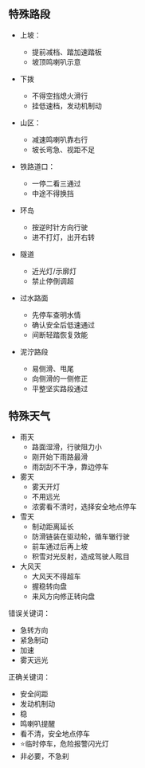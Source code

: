 ## 特殊路段
- 上坡：
	- 提前减档、踏加速踏板
	- 坡顶鸣喇叭示意
- 下拨
	- 不得空挡熄火滑行
	- 挂低速档，发动机制动
- 山区：
	- 减速鸣喇叭靠右行
	- 坡长弯急、视距不足

- 铁路道口：
	- 一停二看三通过
	- 中途不得换挡
- 环岛
	- 按逆时针方向行驶
	- 进不打灯，出开右转
- 隧道
	- 近光灯/示廓灯
	- 禁止停倒调超
- 过水路面
	- 先停车查明水情
	- 确认安全后低速通过
	- 间断轻踏恢复效能
- 泥泞路段
	- 易侧滑、甩尾
	- 向侧滑的一侧修正
	- 平整坚实路段通过

## 特殊天气
- 雨天
	- 路面湿滑，行驶阻力小
	- 刚开始下雨路最滑
	- 雨刮刮不干净，靠边停车
- 雾天
	- 雾天开灯
	- 不用远光
	- 浓雾看不清时，选择安全地点停车
- 雪天
	- 制动距离延长
	- 防滑链装在驱动轮，循车辙行驶
	- 前车通过后再上坡
	- 积雪对光反射，造成驾驶人眩目
- 大风天
	- 大风天不得超车
	- 握稳转向盘
	- 来风方向修正转向盘

错误关键词：
- 急转方向
- 紧急制动
- 加速
- 雾天远光

正确关键词：
- 安全间距
- 发动机制动
- 稳
- 鸣喇叭提醒
- 看不清，安全地点停车
- ⭐临时停车，危险报警闪光灯
- 非必要，不急刹